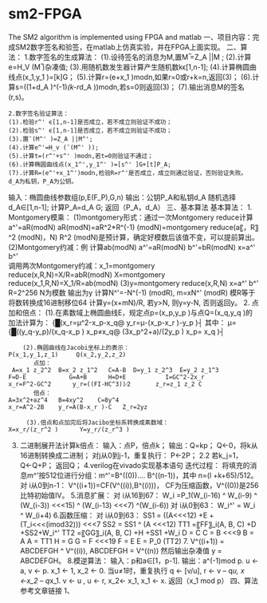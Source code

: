 # sm2-FPGA
The SM2 algorithm is implemented using FPGA and matlab
一、项目内容：完成SM2数字签名和验签，在matlab上仿真实验，并在FPGA上面实现。
二、算法：
	1.数字签名的生成算法：
(1).设待签名的消息为M,置M ̅=Z_A ||M ;
(2).计算e=H_V (M ̅)杂凑值;
(3).用随机数发生器计算产生随机数kϵ[1,n-1];
(4).计算椭圆曲线点(x_1,y_1 )=[k]G；
(5).计算r=(e+x_1 )modn,如果r=0或r+k=n,返回(3)；
(6).计算s=((1+d_A )^(-1)*(k-r*d_A ))modn,若s=0则返回(3)；
(7).输出消息M的签名(r,s)。

	2.数字签名验证算法：
	(1).检验r^' ϵ[1,n-1]是否成立，若不成立则验证不成功；
	(2).检验s^' ϵ[1,n-1]是否成立，若不成立则验证不成功；
	(3).置¯(M^' )=Z_A ||M^';
	(4).计算e^'=H_v (¯(M^' ));
	(5).计算t=(r^'+s^' )modn,若t=0则验证不通过；
	(6).计算椭圆曲线点(x_1^',y_1^' )=[s^' ]G+[t]P_A;
	(7).计算R=(e^'+x_1^')modn,检验R=r^'是否成立，成立则通过验证，否则验证失败。
	d_A为私钥，P_A为公钥。
输入：椭圆曲线参数组(p,E(F_P),G,n)
输出：公钥P_A和私钥d_A
	随机选择d_A∈[1,n-1];
	计算P_A=d_A G;
	返回（P_A，d_A）
三、基本算法
基本算法：
	1. Montgomery模乘：
	(1)montgomery形式：通过一次Montgomery reduce计算a^'=aR(modN)
		aR(modN)=aR^2*R^(-1) (modN)=montgomery reduce(a〖，R〗^2 (modN)，N)
		R^2 (modN)是预计算，确定好模数后该值不变，可以提前算出。
	(2)Montgomery约减：例 计算ab(modN)
		a^'=aR(modN)  b^'=bR(modN)   x=a^' b^'   
		调用两次Montgomery约减：x_1=montgomery reduce(x,R,N)=X/R=abR(modN)
		                        X=montgomery reduce(x_1,R,N)=X_1/R=ab(modN)
	(3)y=montgomery reduce(x,R,N)  x=a^' b^' R=2^256 N为模数 输出为y
		计算N^'=-N^(-1) (modR), m=xN^' (modR)	模R等于将数转换成16进制移位64
		计算y=(x+mN)/R, 若y>N, 则y=y-N, 否则返回y。
2. 点加和倍点：
(1).在素数域上椭圆曲线E，规定点p=(x_p,y_p )与点Q=(x_q,y_q )的加法计算为：
{█(x_r=μ^2-x_p-x_q@   y_r=μ-(x_p-x_r )-y_p )┤
其中：
μ={█((y_q-y_p)/(x_q-x_p )                  x_p≠x_q@   (3x_p^2+a)/(2y_p )                   x_p= x_q      )┤
		
		(2).椭圆曲线在Jacobi坐标上的表示：
	P(x_1,y_1,z_1)     Q(x_2,y_2,z_2)
           点加：
	 A=x_1 z_2^2  B=x_2 z_1^2   C=A-B  D=y_1 z_2^3  E=y_2 z_1^3         F=D-E            G=A+B      H=D+E           I=GC^2-2x_r
	x_r=F^2-GC^2      y_r=((FI-HC^3))⁄2       z_r=z_1 z_2 C   
           倍点：
	A=3x^2+az^4   B=4xy^2    C=8y^4
	x_r=A^2-2B    y_r=A(B-x_r )-C   Z_r=2yz

         (3).倍点和点加完后将Jacibo坐标系转换成素数域：
	X=x_r/(z_r^2 )      Y=y_r/(z_r^3 )

3. 二进制展开法计算k倍点：
输入：点P，倍点k；
输出：Q=kp；
	Q←0，将k从16进制转换成二进制；
	对j从0到j-1，重复执行：
	P←2P；
2.2 若k_j=1，Q←Q+P；
	返回Q；
  4.verilog在vivado实现基本语句
迭代过程：
	将填充的消息m^'按512位进行分组：m^'=B^((0))…. B^((n-1))，其中 n=(l +k+65)/512。
对 i从0到n-1：
V^((i+1))=CF(V^((i)),B^((i)))，
CF为压缩函数，V^((0))是256比特初始值IV。
	  5.消息扩展：
		对 i从16到67：
			W_i =P_1(W_(i-16)  ^ W_(i-9) ^ (W_(i-3)) <<<15) ^ (W_(i-13) <<<7) ^(W_(i-6))
		对 i从0到63：
			W_i^' = W_i ^ W_(i+4)
	  6.函数压缩：
		对 i从0到63：
			SS1 = ((A<<<12) +E +(T_i<<<(imod32))) <<<7
			SS2 = SS1 ^ (A <<<12)
			TT1 =〖FF〗_i(A, B, C) +D +SS2+W_i^'
			TT2 =〖GG〗_i(A, B, C) +H +SS1 +W_i
			D = C
			C = B <<<9
			B = A
			A = TT1
			H = G
			G = F <<<19
			F = E
			E = P_0 (TT2)
	  7. V^((i+1)) = ABCDEFGH ^ V^((i)),
		ABCDEFGH = V^((n))
		然后输出杂凑值 y = ABCDEFGH。
	 8.模逆算法：
输入：p和a∈[1，p-1].
输出：a^(-1)mod p.
	u ← a, v ← p.
	x_1 ← 1, x_2 ← 0.
	当u≠1时，重复执行
	q ← [v/u], r ← v – q*u, x ←x_2 – q*x_1.
	v ← u , u ← r, x_2← x_1, x_1 ← x.
	返回（x_1  mod p）
四、算法参考文章链接
1、
